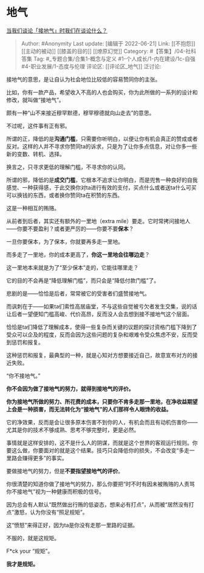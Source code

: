 # 地气
[当我们谈论「接地气」时我们在谈论什么？](https://www.zhihu.com/question/20003863/answer/2537578636)

> Author: #Anonymity
> Last update: [编辑于 2022-06-21]
> Link: [[不抱怨]] [[主动的被动]] [[膝盖的目的]] [[燎原幻觉]]
> Category: #【答集】/04-社科答集
> Tag: #_专题合集/合集1-概念与定义 #1-个人成长/1-内在建设/1c-自强 #4-职业发展/1-态度与伦理
> 评论区: [[评论区_地气]]
> 泛讨论:

接地气的意思，是让自认为社会地位比较低的容易赞同你的主张。

比如，你有一款产品，希望收入不高的人也会购买，你为此所做的一系列的设计和修改，就叫做“接地气”。

颇有一种“山不来接近穆罕默德，穆罕穆德就向山走去”的意思。

不过呢，这件事有正有邪。

所谓的正，降低的是**沟通门槛**，只需要你听明白，以便让你有机会真正的赞成或者反对。这样的人并不寻求你赞同ta的诉求，只是为了让你多点信息，对让你多一些新的变数、转机、选择。

换言之，只寻求更低的理解门槛，不寻求你的认同。

所谓的邪，降低的是**成交门槛**，它根本不追求让你明白，而是兜售一种良好的自我感觉、一种获得感，于此交换你对ta进行有效的支付，买点什么或者送ta什么可买可以换钱的东西，或者换你赞同ta在积赞的东西。

这是一种相互的贿赂。

从前者到后者，其实还有额外的一里地（extra mile）要走。它时常拷问接地人——你要不要盈利？或者更严厉的——你要不要**保本**？

一旦你要保本，为了保本，你就要再多走一里地。

而多走了一里地，你的成本更高了，**你这一里地会往哪边走**？

这一里地本来就是为了“至少保本”走的，它能往哪里走？

它的目的不会再是“降低理解门槛”，而只会是“降低付款门槛”了。

悲剧的是——恰恰是后者，常常被它的受害者们盛赞接地气。

而讽刺在于——如果ta们索性高居庙堂，不与这些自觉被亏欠者发生交集，说的话让后者一望便知门槛高峻、代价高昂，反而没人会去想到接不接地气这个层面。

恰恰是ta们降低了理解成本，使得一些复杂而关键的议题的探讨资格门槛下降到了受众可以企及的程度，反而会因为这些问题的复杂和艰难令受众焦虑不安，反而受到惩罚和报复。

这种惩罚和报复，最典型的一种，就是心知对方想要接近自己，故意宣布对方的接近失败。

“你不接地气。”

**你不会因为做了接地气的努力，就得到接地气的评价。**

**你为接地气所做的努力、所花费的成本，只要你不肯多走那一里地，在净收益期望上会是一种损害，而无法转化为“接地气”的人们那样令人眼馋的收益。**

它的净效果，反而是会让很多原本伤害不到你的人，有机会而且有动机伤害你——尤其是你的技术不够成熟、思考不够完整时，更是必然。

事情就是这样安排的，这不是什么人的阴谋，而就是这个世界的客观运行规则。你要这么做，你要面对的就是这个结果。技巧只会降低你的损失，不会改变“多走一里路会赚得更多”的事实。

要做接地气的努力，但是**不要指望接地气的评价**。

你很清楚的知道你做了接地气的努力，那么你要把“时不时有因未被贿赂的人责骂你不接地气”视为一种健康而积极的信号。

因为总会有人默认“既然做出行贿的低姿态，想来必有打点”，从而被“居然没有打点”激怒，认为你没有“照足规矩”。

这“愤怒”来得正好，因为ta是你没有走那一里路的证据。

不服的，就是这规矩。

F*ck your “规矩”。

**我才是规矩。**
